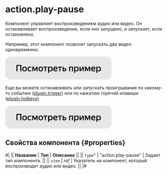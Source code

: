 # action.play-pause

Компонент управляет воспроизведением аудио или видео. Он останавливает воспроизведение, если оно запущено, и запускает, если остановлено.

Например, этот компонент позволит запускать два видео одновременно.

[![](../_images/buttons/view-example.svg)](https://ya.cc/t/Tx-yXweI3YChre)

Еще вы можете останавливать или запускать проигрывание по какому-то событию ([plugin.trigger](plugin.trigger.md)) или по нажатию горячей клавиши ([plugin.hotkeys](plugin.hotkeys.md)).

[![](../_images/buttons/view-example.svg)](https://ya.cc/t/aSNa6h-z3YCi9t)

## Свойства компонента {#properties}

#|
|| **Название** | **Тип** | **Описание** ||
|| `type`<span style="color: red">\*</span> | "action.play-pause" | Задает тип компонента. ||
|| `view` | _ref_ | Указатель на компонент, который воспроизводит аудио или видео. ||
|#
